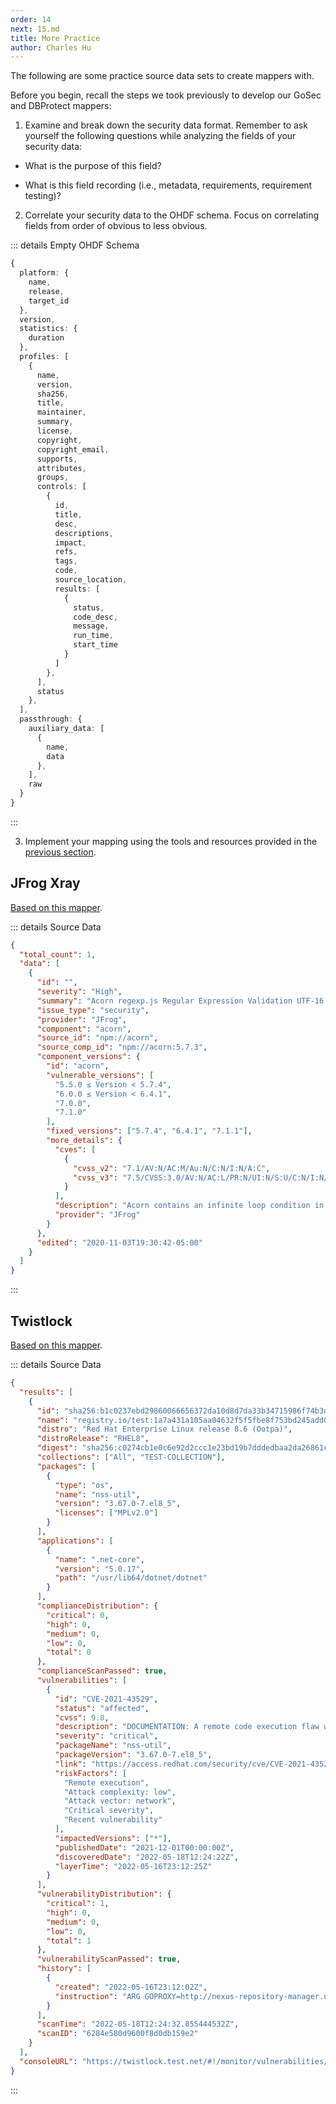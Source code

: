 ```yaml
---
order: 14
next: 15.md
title: More Practice
author: Charles Hu
---
```


The following are some practice source data sets to create mappers with.

Before you begin, recall the steps we took previously to develop our GoSec and DBProtect mappers:

1. Examine and break down the security data format. Remember to ask yourself the following questions while analyzing the fields of your security data:

- What is the purpose of this field?

- What is this field recording (i.e., metadata, requirements, requirement testing)?

2. Correlate your security data to the OHDF schema. Focus on correlating fields from order of obvious to less obvious.

::: details Empty OHDF Schema

```typescript
{
  platform: {
    name,
    release,
    target_id
  },
  version,
  statistics: {
    duration
  },
  profiles: [
    {
      name,
      version,
      sha256,
      title,
      maintainer,
      summary,
      license,
      copyright,
      copyright_email,
      supports,
      attributes,
      groups,
      controls: [
        {
          id,
          title,
          desc,
          descriptions,
          impact,
          refs,
          tags,
          code,
          source_location,
          results: [
            {
              status,
              code_desc,
              message,
              run_time,
              start_time
            }
          ]
        },
      ],
      status
    },
  ],
  passthrough: {
    auxiliary_data: [
      {
        name,
        data
      },
    ],
    raw
  }
}
```

:::

3. Implement your mapping using the tools and resources provided in the [previous section](./14.md).

## JFrog Xray

[Based on this mapper](https://github.com/mitre/heimdall2/blob/master/libs/hdf-converters/src/jfrog-xray-mapper.ts).

::: details Source Data

```json
{
  "total_count": 1,
  "data": [
    {
      "id": "",
      "severity": "High",
      "summary": "Acorn regexp.js Regular Expression Validation UTF-16 Surrogate Handling Infinite Loop DoS",
      "issue_type": "security",
      "provider": "JFrog",
      "component": "acorn",
      "source_id": "npm://acorn",
      "source_comp_id": "npm://acorn:5.7.3",
      "component_versions": {
        "id": "acorn",
        "vulnerable_versions": [
          "5.5.0 ≤ Version < 5.7.4",
          "6.0.0 ≤ Version < 6.4.1",
          "7.0.0",
          "7.1.0"
        ],
        "fixed_versions": ["5.7.4", "6.4.1", "7.1.1"],
        "more_details": {
          "cves": [
            {
              "cvss_v2": "7.1/AV:N/AC:M/Au:N/C:N/I:N/A:C",
              "cvss_v3": "7.5/CVSS:3.0/AV:N/AC:L/PR:N/UI:N/S:U/C:N/I:N/A:H"
            }
          ],
          "description": "Acorn contains an infinite loop condition in regexp.js that is triggered when handling UTF_16 surrogates while validating regular expressions. This may allow a context-dependent attacker to hang a process using the library.",
          "provider": "JFrog"
        }
      },
      "edited": "2020-11-03T19:30:42-05:00"
    }
  ]
}
```

:::

## Twistlock

[Based on this mapper](https://github.com/mitre/heimdall2/blob/master/libs/hdf-converters/src/twistlock-mapper.ts).

::: details Source Data

```json
{
  "results": [
    {
      "id": "sha256:b1c0237ebd29860066656372da10d8d7da33b34715986f74b3d5a7e4ba060d1b",
      "name": "registry.io/test:1a7a431a105aa04632f5f5fbe8f753bd245add0a",
      "distro": "Red Hat Enterprise Linux release 8.6 (Ootpa)",
      "distroRelease": "RHEL8",
      "digest": "sha256:c0274cb1e0c6e92d2ccc1e23bd19b7dddedbaa2da26861c225d4ad6cec5047f4",
      "collections": ["All", "TEST-COLLECTION"],
      "packages": [
        {
          "type": "os",
          "name": "nss-util",
          "version": "3.67.0-7.el8_5",
          "licenses": ["MPLv2.0"]
        }
      ],
      "applications": [
        {
          "name": ".net-core",
          "version": "5.0.17",
          "path": "/usr/lib64/dotnet/dotnet"
        }
      ],
      "complianceDistribution": {
        "critical": 0,
        "high": 0,
        "medium": 0,
        "low": 0,
        "total": 0
      },
      "complianceScanPassed": true,
      "vulnerabilities": [
        {
          "id": "CVE-2021-43529",
          "status": "affected",
          "cvss": 9.8,
          "description": "DOCUMENTATION: A remote code execution flaw was found in the way NSS verifies certificates. This flaw allows an attacker posing as an SSL/TLS server to trigger this issue in a client application compiled with NSS when it tries to initiate an SSL/TLS connection.  Similarly, a server application compiled with NSS, which processes client certificates, can receive a malicious certificate via a client, triggering the flaw. The highest threat to this vulnerability is confidentiality, integrity, as well as system availability.              STATEMENT: The issue is not limited to TLS. Any applications that use NSS certificate verification are vulnerable; S/MIME is impacted as well.  Similarly, a server application compiled with NSS, which processes client certificates, can receive a malicious certificate via a client.  Firefox is not vulnerable to this flaw as it uses the mozilla::pkix for certificate verification. Thunderbird is affected when parsing email with the S/MIME signature.  Thunderbird on Red Hat Enterprise Linux 8.4 and later does not need to be updated since it uses the system NSS library, but earlier Red Hat Enterprise Linux 8 extended life streams will need to update Thunderbird as well as NSS.             MITIGATION: Red Hat has investigated whether a possible mitigation exists for this issue, and has not been able to identify a practical example. Please update the affec",
          "severity": "critical",
          "packageName": "nss-util",
          "packageVersion": "3.67.0-7.el8_5",
          "link": "https://access.redhat.com/security/cve/CVE-2021-43529",
          "riskFactors": [
            "Remote execution",
            "Attack complexity: low",
            "Attack vector: network",
            "Critical severity",
            "Recent vulnerability"
          ],
          "impactedVersions": ["*"],
          "publishedDate": "2021-12-01T00:00:00Z",
          "discoveredDate": "2022-05-18T12:24:22Z",
          "layerTime": "2022-05-16T23:12:25Z"
        }
      ],
      "vulnerabilityDistribution": {
        "critical": 1,
        "high": 0,
        "medium": 0,
        "low": 0,
        "total": 1
      },
      "vulnerabilityScanPassed": true,
      "history": [
        {
          "created": "2022-05-16T23:12:02Z",
          "instruction": "ARG GOPROXY=http://nexus-repository-manager.nexus-repository-manager.svc.cluster.local:8081/repository/goproxy/ HTTP_PROXY=http://localhost:3128 http_proxy=http://localhost:3128"
        }
      ],
      "scanTime": "2022-05-18T12:24:32.855444532Z",
      "scanID": "6284e580d9600f8d0db159e2"
    }
  ],
  "consoleURL": "https://twistlock.test.net/#!/monitor/vulnerabilities/images/ci?search=sha256%3Ab1c0237ebd29860066656372da10d8d7da33b34715986f74b3d5a7e4ba060d1b"
}
```

:::
